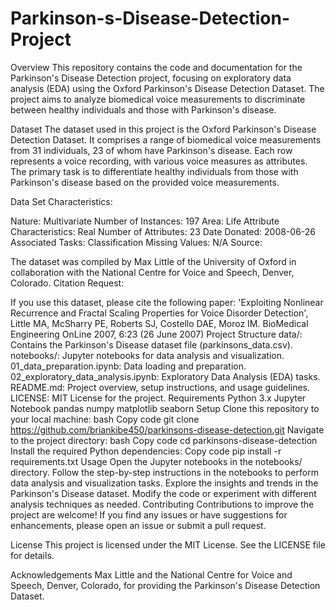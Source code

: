 # Parkinson-s-Disease-Detection-Project
Overview
This repository contains the code and documentation for the Parkinson's Disease Detection project, focusing on exploratory data analysis (EDA) using the Oxford Parkinson's Disease Detection Dataset. The project aims to analyze biomedical voice measurements to discriminate between healthy individuals and those with Parkinson's disease.

Dataset
The dataset used in this project is the Oxford Parkinson's Disease Detection Dataset. It comprises a range of biomedical voice measurements from 31 individuals, 23 of whom have Parkinson's disease. Each row represents a voice recording, with various voice measures as attributes. The primary task is to differentiate healthy individuals from those with Parkinson's disease based on the provided voice measurements.

Data Set Characteristics:

Nature: Multivariate
Number of Instances: 197
Area: Life
Attribute Characteristics: Real
Number of Attributes: 23
Date Donated: 2008-06-26
Associated Tasks: Classification
Missing Values: N/A
Source:

The dataset was compiled by Max Little of the University of Oxford in collaboration with the National Centre for Voice and Speech, Denver, Colorado.
Citation Request:

If you use this dataset, please cite the following paper:
'Exploiting Nonlinear Recurrence and Fractal Scaling Properties for Voice Disorder Detection', Little MA, McSharry PE, Roberts SJ, Costello DAE, Moroz IM. BioMedical Engineering OnLine 2007, 6:23 (26 June 2007)
Project Structure
data/: Contains the Parkinson's Disease dataset file (parkinsons_data.csv).
notebooks/: Jupyter notebooks for data analysis and visualization.
01_data_preparation.ipynb: Data loading and preparation.
02_exploratory_data_analysis.ipynb: Exploratory Data Analysis (EDA) tasks.
README.md: Project overview, setup instructions, and usage guidelines.
LICENSE: MIT License for the project.
Requirements
Python 3.x
Jupyter Notebook
pandas
numpy
matplotlib
seaborn
Setup
Clone this repository to your local machine:
bash
Copy code
git clone https://github.com/briankibe450/parkinsons-disease-detection.git
Navigate to the project directory:
bash
Copy code
cd parkinsons-disease-detection
Install the required Python dependencies:
Copy code
pip install -r requirements.txt
Usage
Open the Jupyter notebooks in the notebooks/ directory.
Follow the step-by-step instructions in the notebooks to perform data analysis and visualization tasks.
Explore the insights and trends in the Parkinson's Disease dataset.
Modify the code or experiment with different analysis techniques as needed.
Contributing
Contributions to improve the project are welcome! If you find any issues or have suggestions for enhancements, please open an issue or submit a pull request.

License
This project is licensed under the MIT License. See the LICENSE file for details.

Acknowledgements
Max Little and the National Centre for Voice and Speech, Denver, Colorado, for providing the Parkinson's Disease Detection Dataset.


